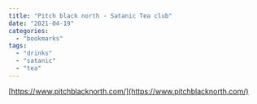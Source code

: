 ```yaml
---
title: "Pitch black north - Satanic Tea club"
date: "2021-04-19"
categories: 
  - "bookmarks"
tags: 
  - "drinks"
  - "satanic"
  - "tea"
---
```


[https://www.pitchblacknorth.com/](https://www.pitchblacknorth.com/)
